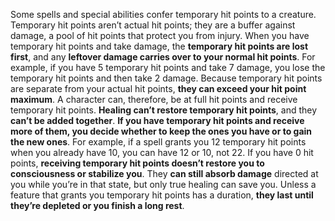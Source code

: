 Some spells and special abilities confer temporary hit points to a creature. Temporary hit points aren’t actual hit points; they are a buffer against damage, a pool of hit points that protect you from injury. When you have temporary hit points and take damage, the **temporary hit points are lost first**, and any **leftover damage carries over to your normal hit points**. For example, if you have 5 temporary hit points and take 7 damage, you lose the temporary hit points and then take 2 damage. Because temporary hit points are separate from your actual hit points, **they can exceed your hit point maximum**. A character can, therefore, be at full hit points and receive temporary hit points. **Healing can’t restore temporary hit points**, and they **can’t be added together**. **If you have temporary hit points and receive more of them, you decide whether to keep the ones you have or to gain the new ones**. For example, if a spell grants you 12 temporary hit points when you already have 10, you can have 12 or 10, not 22. If you have 0 hit points, **receiving temporary hit points doesn’t restore you to consciousness or stabilize you**. They **can still absorb damage** directed at you while you’re in that state, but only true healing can save you. Unless a feature that grants you temporary hit points has a duration, **they last until they’re depleted or you finish a long rest**.
